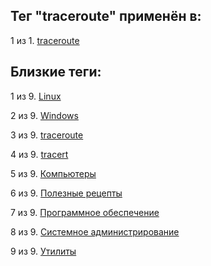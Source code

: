 ## Тег "traceroute" применён в:

1 из 1. [traceroute](../Компьютеры%20и%20софт/Утилиты/Traceroute.md)

## Близкие теги:

1 из 9. [Linux](./linux.md)

2 из 9. [Windows](./windows.md)

3 из 9. [traceroute](./traceroute.md)

4 из 9. [tracert](./tracert.md)

5 из 9. [Компьютеры](./компьютеры.md)

6 из 9. [Полезные рецепты](./полезные%20рецепты.md)

7 из 9. [Программное обеспечение](./программное%20обеспечение.md)

8 из 9. [Системное администрирование](./системное%20администрирование.md)

9 из 9. [Утилиты](./утилиты.md)

